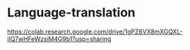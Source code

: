 # Language-translation
https://colab.research.google.com/drive/1gPZ6VX8mXGQXL-iIQ7wHFeWzsiM4G9b1?usp=sharing
